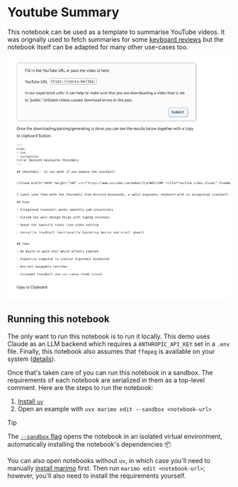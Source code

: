 # Youtube Summary

This notebook can be used as a template to summarise YouTube videos. It was orignally
used to fetch summaries for some [keyboard reviews](https://www.youtube.com/playlist?list=PLGj5nRqy15j93TD0iReqfLL9lU1lZFEs6) but the notebook itself can be adapted
for many other use-cases too. 

![](assets/youtube_summary.png)

## Running this notebook

The only want to run this notebook is to run it locally. This demo uses Claude as
an LLM backend which requires a `ANTHROPIC_API_KEY` set in a `.env` file. Finally, 
this notebook also assumes that `ffmpeg` is available on your system ([details](https://github.com/openai/whisper/blob/main/README.md#setup)). 

Once that's taken care of you can run this notebook in a sandbox. The requirements of each notebook are serialized in them as a top-level
comment. Here are the steps to run the notebook:

1. [Install `uv`](https://github.com/astral-sh/uv/?tab=readme-ov-file#installation)
2. Open an example with `uvx marimo edit --sandbox <notebook-url>`

> [!TIP]
> The [`--sandbox`
> flag](https://docs.marimo.io/guides/package_reproducibility/) opens the
> notebook in an isolated virtual environment, automatically installing the
> notebook's dependencies 📦

You can also open notebooks without `uv`, in which case you'll need to
manually [install marimo](https://docs.marimo.io/getting_started/index.html#installation)
first. Then run `marimo edit <notebook-url>`; however, you'll also need to
install the requirements yourself.
